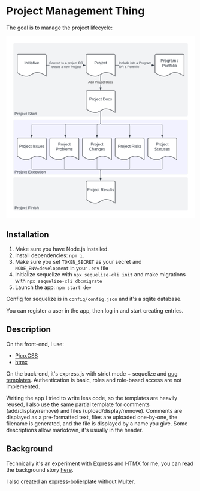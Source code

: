 # Project Management Thing

The goal is to manage the project lifecycle:

![Project lifecycle](pmo.png "Project lifecycle")

## Installation

1. Make sure you have Node.js installed.
2. Install dependencies: `npm i`.
3. Make sure you set `TOKEN_SECRET` as your secret and `NODE_ENV=development` in your `.env` file
4. Initialize sequelize with `npx sequelize-cli init` and make migrations with `npx sequelize-cli db:migrate`
3. Launch the app: `npm start dev`

Config for sequelize is in `config/config.json` and it's a sqlite database.

You can register a user in the app, then log in and start creating entries.

## Description

On the front-end, I use:

- [Pico.CSS](https://picocss.com/)
- [htmx](https://htmx.org/)

On the back-end, it's express.js with strict mode + sequelize and [pug templates](https://pugjs.org/). Authentication is basic, roles and role-based access are not implemented.

Writing the app I tried to write less code, so the templates are heavily reused, I also use the same partial template for comments (add/display/remove) and files (upload/display/remove). Comments are displayed as a pre-formatted text, files are uploaded one-by-one, the filename is generated, and the file is displayed by a name you give. Some descriptions allow markdown, it's usually in the header.

## Background

Technically it's an experiment with Express and HTMX for me, you can read the background story [here](https://en.kovchinnikov.info/2024-11-express.html).

I also created an [express-bolierplate](https://github.com/ikostas/expressbp) without Multer.
